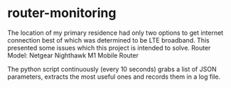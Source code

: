 # router-monitoring

The location of my primary residence had only two options to get internet connection best of which was determined to be LTE broadband. This presented some issues which this project is intended to solve.
Router Model: Netgear Nighthawk M1 Mobile Router

The python script continuously (every 10 seconds) grabs a list of JSON parameters, extracts the most useful ones and records them in a log file.
